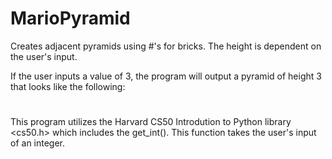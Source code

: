 # MarioPyramid
Creates adjacent pyramids using #'s for bricks. The height is dependent on the user's input.

If the user inputs a value of 3, the program will output a pyramid of height 3 that looks like the following:

  # #
 ## ##
### ###

This program utilizes the Harvard CS50 Introdution to Python library <cs50.h> which includes the get_int(). This function takes the user's input of an integer.
